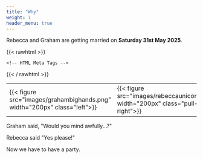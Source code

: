 ```yaml
---
title: "Why"
weight: 1
header_menu: true
---
```

Rebecca and Graham are getting married on __Saturday 31st May 2025__.

{{< rawhtml >}}
<style>
td, th {
   border: none!important;
}
</style>


	<!-- HTML Meta Tags -->
<title>Rebs&Graham</title>
<meta name="description" content="Wedding invite">

<!-- Facebook Meta Tags -->
<meta property="og:url" content="https://www.rebeccaandgraham.party">
<meta property="og:type" content="website">
<meta property="og:title" content="Rebs&Graham">
<meta property="og:description" content="Wedding invite">
<meta property="og:image" content="https://rebeccaandgraham.party/images/proposal.jpg">

<!-- Twitter Meta Tags -->
<meta name="twitter:card" content="summary_large_image">
<meta property="twitter:domain" content="rebeccaandgraham.party">
<meta property="twitter:url" content="https://www.rebeccaandgraham.party">
<meta name="twitter:title" content="Rebs&Graham">
<meta name="twitter:description" content="Wedding invite">
<meta name="twitter:image" content="https://rebeccaandgraham.party/images/proposal.jpg">

{{< / rawhtml >}}

| | |
| -------- | ------- |
| {{< figure src="images/grahambighands.png" width="200px" class="left">}} | {{< figure src="images/rebeccaunicorn.png" width="200px" class="pull-right">}}   |

Graham said, "Would you mind awfully...?"

Rebecca said "Yes please!"

Now we have to have a party.

